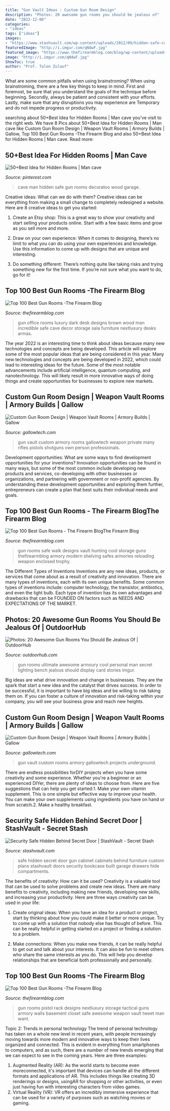 ```yaml
---
title: "Gun Vault Ideas : Custom Gun Room Design"
description: "Photos: 20 awesome gun rooms you should be jealous of"
date: "2022-12-06"
categories:
- "ideas"
tags: ["ideas"]
images:
- "https://www.stashvault.com/wp-content/uploads/2012/09/hidden-safe-custom-secret-door-cabinet.jpg"
featuredImage: "http://i.imgur.com/qNdwF.jpg"
featured_image: "https://www.thefirearmblog.com/blog/wp-content/uploads/2016/03/incredible-luxury-dark-brown-wood-gun-room-with-office-desk.jpg"
image: "http://i.imgur.com/qNdwF.jpg"
ShowToc: true
author: "Prof. Talon Zulauf"
---
```



What are some common pitfalls when using brainstroming?
When using brainstroming, there are a few key things to keep in mind. First and foremost, be sure that you understand the goals of the technique before beginning. Secondly, always be patient and consistent with your efforts. Lastly, make sure that any disruptions you may experience are Temporary and do not impede progress or productivity.

	

		
searching about 50+Best Idea for Hidden Rooms | Man cave you've visit to the right web. We have 8 Pics about 50+Best Idea for Hidden Rooms | Man cave like Custom Gun Room Design | Weapon Vault Rooms | Armory Builds | Gallow, Top 100 Best Gun Rooms -The Firearm Blog and also 50+Best Idea for Hidden Rooms | Man cave. Read more:
		
    
## 50+Best Idea For Hidden Rooms | Man Cave

<img loading=lazy src="https://i.pinimg.com/originals/02/37/2d/02372d5f9c3bb45889ed92ba6bb39ab8.jpg" onerror="this.onerror=null;this.src='https://tse3.mm.bing.net/th?id=OIP.3NAxkRfkiQywVn8wvUPhRgAAAA&amp;pid=15.1';" alt="50+Best Idea for Hidden Rooms | Man cave">

_Source: pinterest.com_

>cave man hidden safe gun rooms decoratoo wood garage. 

	

Creative ideas: What can we do with them?
Creative ideas can be everything from making a small change to completely redesigned a website. Here are 8 creative ideas to get you started:
1. Create an Etsy shop: This is a great way to show your creativity and start selling your products online. Start with a few basic items and grow as you sell more and more.

2. Draw on your own experience: When it comes to designing, there’s no limit to what you can do using your own experiences and knowledge. Use this information to come up with designs that are unique and interesting.

3. Do something different: There’s nothing quite like taking risks and trying something new for the first time. If you’re not sure what you want to do, go for it!

    
## Top 100 Best Gun Rooms -The Firearm Blog

<img loading=lazy src="https://www.thefirearmblog.com/blog/wp-content/uploads/2016/03/incredible-luxury-dark-brown-wood-gun-room-with-office-desk.jpg" onerror="this.onerror=null;this.src='https://tse3.mm.bing.net/th?id=OIP.vX6d2MpldU3LK0G59GsuhwHaH5&amp;pid=15.1';" alt="Top 100 Best Gun Rooms -The Firearm Blog">

_Source: thefirearmblog.com_

>gun office rooms luxury dark desk designs brown wood man incredible safe cave decor storage sala furniture nextluxury desks armas. 

	

The year 2022 is an interesting time to think about ideas because many new technologies and concepts are being developed. This article will explore some of the most popular ideas that are being considered in this year.
Many new technologies and concepts are being developed in 2022, which could lead to interesting ideas for the future. Some of the most notable advancements include artificial intelligence, quantum computing, and nanotechnology. This will likely result in more innovative ways of doing things and create opportunities for businesses to explore new markets.

    
## Custom Gun Room Design | Weapon Vault Rooms | Armory Builds | Gallow

<img loading=lazy src="https://www.gallowtech.com/Shared/Themes/Winter/images/private-vault-04.jpg" onerror="this.onerror=null;this.src='https://tse3.mm.bing.net/th?id=OIP.CZRBctKcbSpfNWfdDJoI5wHaE1&amp;pid=15.1';" alt="Custom Gun Room Design | Weapon Vault Rooms | Armory Builds | Gallow">

_Source: gallowtech.com_

>gun vault custom armory rooms gallowtech weapon private many rifles pistols shotguns own person professionals. 

	

Development opportunities: What are some ways to find development opportunities for your inventions?
Innovation opportunities can be found in many ways, but some of the most common include developing new products and services, co-developing with other businesses or organizations, and partnering with government or non-profit agencies. By understanding these development opportunities and exploring them further, entrepreneurs can create a plan that best suits their individual needs and goals.

    
## Top 100 Best Gun Rooms - The Firearm BlogThe Firearm Blog

<img loading=lazy src="http://www.thefirearmblog.com/blog/wp-content/uploads/2016/03/walk-in-safe-enclosed-gun-room.jpg" onerror="this.onerror=null;this.src='https://tse3.mm.bing.net/th?id=OIP.oJLt1jY-3lNvNiDzYXz6zQAAAA&amp;pid=15.1';" alt="Top 100 Best Gun Rooms - The Firearm BlogThe Firearm Blog">

_Source: thefirearmblog.com_

>gun rooms safe walk designs vault hunting cool storage guns thefirearmblog armory modern shelving safes armories reloading weapon enclosed trophy. 

	

The Different Types of Inventions
Inventions are any new ideas, products, or services that come about as a result of creativity and innovation. There are many types of inventions, each with its own unique benefits. Some common types of inventions include: computer technology, the transistor, antibiotics, and even the light bulb. Each type of invention has its own advantages and drawbacks that can be FOUNDED ON factors such as NEEDS AND EXPECTATIONS OF THE MARKET.

    
## Photos: 20 Awesome Gun Rooms You Should Be Jealous Of | OutdoorHub

<img loading=lazy src="http://i.imgur.com/qNdwF.jpg" onerror="this.onerror=null;this.src='https://tse2.mm.bing.net/th?id=OIP.htC_b5yzd9B-7ZN8VXE8fQHaFj&amp;pid=15.1';" alt="Photos: 20 Awesome Gun Rooms You Should Be Jealous Of | OutdoorHub">

_Source: outdoorhub.com_

>gun rooms ultimate awesome armoury cool personal man secret lighting bench jealous should display card stories imgur. 

	

Big ideas are what drive innovation and change in businesses. They are the spark that start a new idea and the catalyst that drives success. In order to be successful, it is important to have big ideas and be willing to risk taking them on. If you can foster a culture of innovation and risk-taking within your company, you will see your business grow and reach new heights.

    
## Custom Gun Room Design | Weapon Vault Rooms | Armory Builds | Gallow

<img loading=lazy src="https://www.gallowtech.com/Shared/Themes/Winter/images/underground-vault-10.jpg" onerror="this.onerror=null;this.src='https://tse2.mm.bing.net/th?id=OIP.gQ_fy_VexGR9OYIgm9PuVAHaJ4&amp;pid=15.1';" alt="Custom Gun Room Design | Weapon Vault Rooms | Armory Builds | Gallow">

_Source: gallowtech.com_

>gun vault custom rooms armory gallowtech projects underground. 

	

There are endless possibilities forDIY projects when you have some creativity and some experience. Whether you're a beginner or an experienced DIYer, there are plenty of ideas to choose from. Here are five suggestions that can help you get started:1. Make your own vitamin supplement. This is one simple but effective way to improve your health. You can make your own supplements using ingredients you have on hand or from scratch.2. Make a healthy breakfast.

    
## Security Safe Hidden Behind Secret Door | StashVault - Secret Stash

<img loading=lazy src="https://www.stashvault.com/wp-content/uploads/2012/09/hidden-safe-custom-secret-door-cabinet.jpg" onerror="this.onerror=null;this.src='https://tse3.mm.bing.net/th?id=OIP.7blmBAm3hYNikItEc06FjAHaJ4&amp;pid=15.1';" alt="Security Safe Hidden Behind Secret Door | StashVault - Secret Stash">

_Source: stashvault.com_

>safe hidden secret door gun cabinet cabinets behind furniture custom plans stashvault doors security bookcase built garage drawers hide compartments. 

	

The benefits of creativity: How can it be used?
Creativity is a valuable tool that can be used to solve problems and create new ideas. There are many benefits to creativity, including making new friends, developing new skills, and increasing your productivity. Here are three ways creativity can be used in your life: 
1. Create original ideas: When you have an idea for a product or project, start by thinking about how you could make it better or more unique. Try to come up with a solution that nobody else has thought of before. This can be really helpful in getting started on a project or finding a solution to a problem.

2. Make connections: When you make new friends, it can be really helpful to get out and talk about your interests. It can also be fun to meet others who share the same interests as you do. This will help you develop relationships that are beneficial both professionally and personally.

    
## Top 100 Best Gun Rooms -The Firearm Blog

<img loading=lazy src="https://www.thefirearmblog.com/blog/wp-content/uploads/2016/03/pistol-wall-rack-gun-room-ideas.jpg" onerror="this.onerror=null;this.src='https://tse1.mm.bing.net/th?id=OIP.hyHoTJLxO7yNxai3Pi1Y3AHaHa&amp;pid=15.1';" alt="Top 100 Best Gun Rooms -The Firearm Blog">

_Source: thefirearmblog.com_

>gun rooms pistol rack designs nextluxury storage tactical guns armory walls basement closet safe awesome weapon vault tweet man want. 

	

Topic 2: Trends in personal technology
The trend of personal technology has taken on a whole new level in recent years, with people increasingly moving towards more modern and innovative ways to keep their lives organized and connected. This is evident in everything from smartphones to computers, and as such, there are a number of new trends emerging that we can expect to see in the coming years. Here are three examples: 
1) Augmented Reality (AR): As the world starts to become even moreconnected, it's important that devices can handle all the different formats and applications of AR. This includes things like creating 3D renderings or designs, usingAR for shopping or other activities, or even just having fun with interesting characters from video games. 
2) Virtual Reality (VR): VR offers an incredibly immersive experience that can be used for a variety of purposes such as watching movies or gaming.

